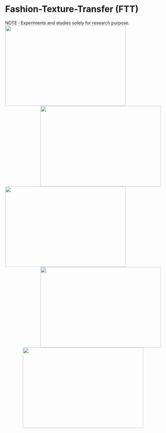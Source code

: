 # Fashion-Texture-Transfer (FTT)
NOTE : Experiments and studies solely for research purpose.
<br />
<img align="left" width="390" height="260" src="https://github.com/anish9/Fashion-Transfer/blob/main/viz/res01.png">
<img align="right" width="390" height="260" src="https://github.com/anish9/Fashion-Transfer/blob/main/viz/res02.png">
<br />
<img align="left" width="390" height="260" src="https://github.com/anish9/Fashion-Transfer/blob/main/viz/res03.png">
<img align="right" width="390" height="260" src="https://github.com/anish9/Fashion-Transfer/blob/main/viz/res04.png"><br />
<p align="center">
  <img width="390" height="260" src="https://github.com/anish9/Fashion-Transfer/blob/main/viz/res05.png">
</p>
